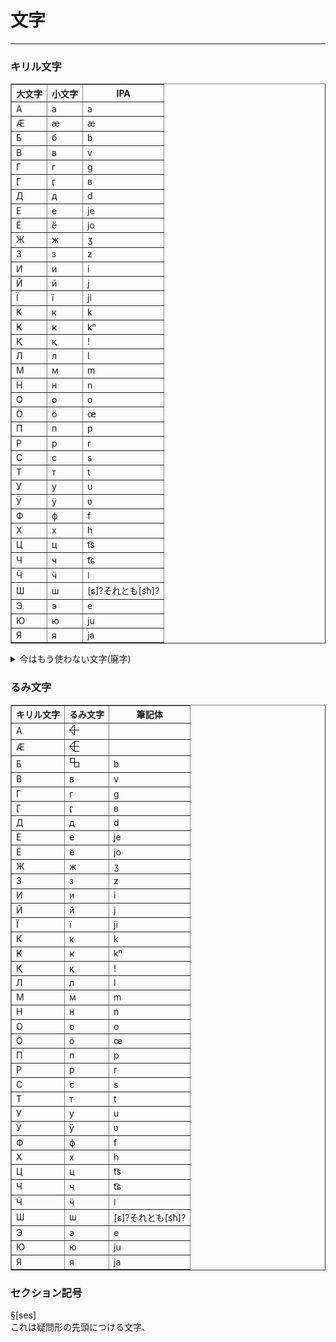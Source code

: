 # 文字
___
### キリル文字
<TABLE border>
	<TR>
		<TH>大文字</TH>
		<TH>小文字</TH>
		<TH>IPA</TH>
	</TR>
	<TR>
		<TD>А</TD>
		<TD>а</TD>
		<TD>a</TD>
	</TR>
	<TR>
		<TD>Ӕ</TD>
		<TD>ӕ</TD>
		<TD>æ</TD>
	</TR>
	<TR>
		<TD>Б</TD>
		<TD>б</TD>
		<TD>b</TD>
	</TR>
	<TR>
		<TD>В</TD>
		<TD>в</TD>
		<TD>v</TD>
	</TR>
	<TR>
		<TD>Г</TD>
		<TD>г</TD>
		<TD>g</TD>
	</TR>
	<TR>
		<TD>Ӷ</TD>
		<TD>ӷ</TD>
		<TD>ʙ</TD>
	</TR>
	<TR>
		<TD>Д</TD>
		<TD>д</TD>
		<TD>d</TD>
	</TR>
	<TR>
		<TD>Е</TD>
		<TD>е</TD>
		<TD>je</TD>
	</TR>
	<TR>
		<TD>Ё</TD>
		<TD>ё</TD>
		<TD>jo</TD>
	</TR>
	<TR>
		<TD>Ж</TD>
		<TD>ж</TD>
		<TD>ʒ</TD>
	</TR>
	<TR>
		<TD>З</TD>
		<TD>з</TD>
		<TD>z</TD>
	</TR>
	<TR>
		<TD>И</TD>
		<TD>и</TD>
		<TD>i</TD>
	</TR>
	<TR>
		<TD>Й</TD>
		<TD>й</TD>
		<TD>j</TD>
	</TR>
	<TR>
		<TD>Ї</TD>
		<TD>ї</TD>
		<TD>ji</TD>
	</TR>
	<TR>
		<TD>К</TD>
		<TD>к</TD>
		<TD>k</TD>
	</TR>
	<TR>
		<TD>Ҝ</TD>
		<TD>ҝ</TD>
		<TD>kʰ</TD>
	</TR>
	<TR>
		<TD>Қ</TD>
		<TD>қ</TD>
		<TD>ǃ</TD>
	</TR>
	<TR>
		<TD>Л</TD>
		<TD>л</TD>
		<TD>l</TD>
	</TR>
	<TR>
		<TD>М</TD>
		<TD>м</TD>
		<TD>m</TD>
	</TR>
	<TR>
		<TD>Н</TD>
		<TD>н</TD>
		<TD>n</TD>
	</TR>
	<TR>
		<TD>О</TD>
		<TD>о</TD>
		<TD>o</TD>
	</TR>
	<TR>
		<TD>Ӧ</TD>
		<TD>ӧ</TD>
		<TD>œ</TD>
	</TR>
	<TR>
		<TD>П</TD>
		<TD>п</TD>
		<TD>p</TD>
	</TR>
	<TR>
		<TD>Р</TD>
		<TD>р</TD>
		<TD>r</TD>
	</TR>
	<TR>
		<TD>С</TD>
		<TD>с</TD>
		<TD>s</TD>
	</TR>
	<TR>
		<TD>Т</TD>
		<TD>т</TD>
		<TD>t</TD>
	</TR>
	<TR>
		<TD>У</TD>
		<TD>у</TD>
		<TD>u</TD>
	</TR>
	<TR>
		<TD>Ӱ</TD>
		<TD>ӱ</TD>
		<TD>ʋ</TD>
	</TR>
	<TR>
		<TD>Ф</TD>
		<TD>ф</TD>
		<TD>f</TD>
	</TR>
	<TR>
		<TD>Х</TD>
		<TD>х</TD>
		<TD>h</TD>
	</TR>
	<TR>
		<TD>Ц</TD>
		<TD>ц</TD>
		<TD>t͡s</TD>
	</TR>
	<TR>
		<TD>Ч</TD>
		<TD>ч</TD>
		<TD>t͡ɕ</TD>
	</TR>
	<TR>
		<TD>Ӵ</TD>
		<TD>ӵ</TD>
		<TD>ǀ</TD>
	</TR>
	<TR>
		<TD>Ш</TD>
		<TD>ш</TD>
		<TD>[ɕ]?それとも[s͡h]?</TD>
	</TR>
	<TR>
		<TD>Э</TD>
		<TD>э</TD>
		<TD>e</TD>
	</TR>
	<TR>
		<TD>Ю</TD>
		<TD>ю</TD>
		<TD>ju</TD>
	</TR>
	<TR>
		<TD>Я</TD>
		<TD>я</TD>
		<TD>ja</TD>
	</TR>
</TABLE>

<DETAILS>
	<SUMMARY>今はもう使わない文字(廃字)</SUMMARY>
	<TABLE BORDER>
		<TR>
			<TH>大文字</TH>
			<TH>小文字</TH>
		</TR>
		<TR>
			<TD>Ы</TD>
			<TD>ы</TD>
		</TR>
		<TR>
			<TD>Щ</TD>
			<TD>щ</TD>
		</TR>
		<TR>
			<TD>Љ</TD>
			<TD>љ</TD>
		</TR>
		<TR>
			<TD>Њ</TD>
			<TD>њ</TD>
		</TR>
		<TR>
			<TD>Ҧ</TD>
			<TD>ҧ</TD>
		</TR>
		<TR>
			<TD>Ъ</TD>
			<TD>ъ</TD>
		</TR>
		<TR>
			<TD>Ӫ</TD>
			<TD>ӫ</TD>
		</TR>
		<TR>
			<TD>Ҫ</TD>
			<TD>ҫ</TD>
		</TR>
		<TR>
			<TD>Ь</TD>
			<TD>ь</TD>
		</TR>
		<TR>
			<TD>Ҋ</TD>
			<TD>ҋ</TD>
		</TR>
	</TABLE>
</DETAILS>

### るみ文字
<TABLE border>
	<TR>
		<TH>キリル文字</TH>
		<TH>るみ文字</TH>
		<TH>筆記体</TH>
	</TR>
	<TR>
		<TD>А</TD>
		<TD><IMG src="./Asetts/a.png"></TD>
		<TD></TD>
	</TR>
	<TR>
		<TD>Ӕ</TD>
		<TD><IMG src="./Asetts/ae.png"></TD>
		<TD></TD>
	</TR>
	<TR>
		<TD>Б</TD>
		<TD><IMG src="./Asetts/b.png"></TD>
		<TD>b</TD>
	</TR>
	<TR>
		<TD>В</TD>
		<TD>в</TD>
		<TD>v</TD>
	</TR>
	<TR>
		<TD>Г</TD>
		<TD>г</TD>
		<TD>g</TD>
	</TR>
	<TR>
		<TD>Ӷ</TD>
		<TD>ӷ</TD>
		<TD>ʙ</TD>
	</TR>
	<TR>
		<TD>Д</TD>
		<TD>д</TD>
		<TD>d</TD>
	</TR>
	<TR>
		<TD>Е</TD>
		<TD>е</TD>
		<TD>je</TD>
	</TR>
	<TR>
		<TD>Ё</TD>
		<TD>ё</TD>
		<TD>jo</TD>
	</TR>
	<TR>
		<TD>Ж</TD>
		<TD>ж</TD>
		<TD>ʒ</TD>
	</TR>
	<TR>
		<TD>З</TD>
		<TD>з</TD>
		<TD>z</TD>
	</TR>
	<TR>
		<TD>И</TD>
		<TD>и</TD>
		<TD>i</TD>
	</TR>
	<TR>
		<TD>Й</TD>
		<TD>й</TD>
		<TD>j</TD>
	</TR>
	<TR>
		<TD>Ї</TD>
		<TD>ї</TD>
		<TD>ji</TD>
	</TR>
	<TR>
		<TD>К</TD>
		<TD>к</TD>
		<TD>k</TD>
	</TR>
	<TR>
		<TD>Ҝ</TD>
		<TD>ҝ</TD>
		<TD>kʰ</TD>
	</TR>
	<TR>
		<TD>Қ</TD>
		<TD>қ</TD>
		<TD>ǃ</TD>
	</TR>
	<TR>
		<TD>Л</TD>
		<TD>л</TD>
		<TD>l</TD>
	</TR>
	<TR>
		<TD>М</TD>
		<TD>м</TD>
		<TD>m</TD>
	</TR>
	<TR>
		<TD>Н</TD>
		<TD>н</TD>
		<TD>n</TD>
	</TR>
	<TR>
		<TD>О</TD>
		<TD>о</TD>
		<TD>o</TD>
	</TR>
	<TR>
		<TD>Ӧ</TD>
		<TD>ӧ</TD>
		<TD>œ</TD>
	</TR>
	<TR>
		<TD>П</TD>
		<TD>п</TD>
		<TD>p</TD>
	</TR>
	<TR>
		<TD>Р</TD>
		<TD>р</TD>
		<TD>r</TD>
	</TR>
	<TR>
		<TD>С</TD>
		<TD>с</TD>
		<TD>s</TD>
	</TR>
	<TR>
		<TD>Т</TD>
		<TD>т</TD>
		<TD>t</TD>
	</TR>
	<TR>
		<TD>У</TD>
		<TD>у</TD>
		<TD>u</TD>
	</TR>
	<TR>
		<TD>Ӱ</TD>
		<TD>ӱ</TD>
		<TD>ʋ</TD>
	</TR>
	<TR>
		<TD>Ф</TD>
		<TD>ф</TD>
		<TD>f</TD>
	</TR>
	<TR>
		<TD>Х</TD>
		<TD>х</TD>
		<TD>h</TD>
	</TR>
	<TR>
		<TD>Ц</TD>
		<TD>ц</TD>
		<TD>t͡s</TD>
	</TR>
	<TR>
		<TD>Ч</TD>
		<TD>ч</TD>
		<TD>t͡ɕ</TD>
	</TR>
	<TR>
		<TD>Ӵ</TD>
		<TD>ӵ</TD>
		<TD>ǀ</TD>
	</TR>
	<TR>
		<TD>Ш</TD>
		<TD>ш</TD>
		<TD>[ɕ]?それとも[s͡h]?</TD>
	</TR>
	<TR>
		<TD>Э</TD>
		<TD>э</TD>
		<TD>e</TD>
	</TR>
	<TR>
		<TD>Ю</TD>
		<TD>ю</TD>
		<TD>ju</TD>
	</TR>
	<TR>
		<TD>Я</TD>
		<TD>я</TD>
		<TD>ja</TD>
	</TR>
</TABLE>

### セクション記号
§[ses]<BR>
これは疑問形の先頭につける文字、